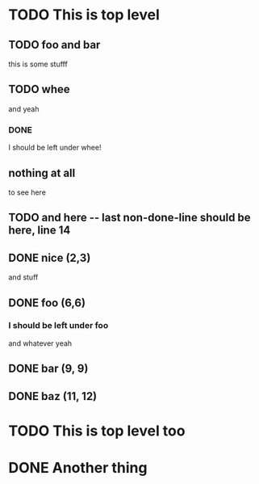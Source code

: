 # TODO This is top level
## TODO foo and bar
this is some stufff
## TODO whee
and yeah
### DONE
I should be left under whee!
## nothing at all
to see here
## TODO and here -- last non-done-line should be here, line 14
## DONE nice (2,3)
and stuff
## DONE foo (6,6)
### I should be left under foo
and whatever yeah
## DONE bar (9, 9)
## DONE baz (11, 12)
# TODO This is top level too
# DONE Another thing
